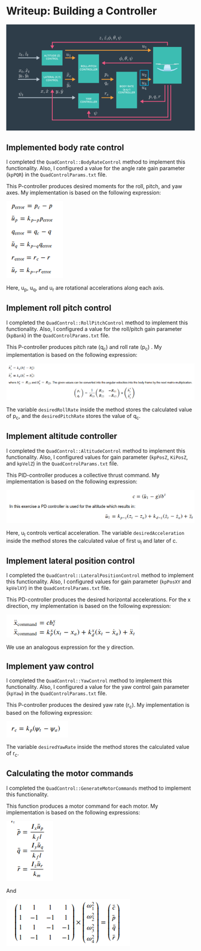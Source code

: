 # Writeup: Building a Controller #

![img.png](img/controller_design.png)

## Implemented body rate control  ##

I completed the `QuadControl::BodyRateControl` method 
to implement this functionality.
Also, I configured a value for the angle rate gain parameter (`kpPQR`)
in the `QuadControlParams.txt` file.

This P-controller produces desired moments for the
roll, pitch, and yaw axes.
My implementation is based on the following expression:

![img.png](img/body_rate_controller.png)

Here, u<sub>p</sub>, u<sub>q</sub>, and u<sub>r</sub> are 
rotational accelerations along each axis.

## Implement roll pitch control ##

I completed the `QuadControl::RollPitchControl` method
to implement this functionality.
Also, I configured a value for the roll/pitch gain parameter (`kpBank`)
in the `QuadControlParams.txt` file.

This P-controller produces pitch rate (q<sub>c</sub>) and roll rate (p<sub>c</sub>) .
My implementation is based on the following expression:

![img.png](img/roll_pitch_control.png)

The variable `desiredRollRate` inside the method stores
the calculated value of p<sub>c</sub>, and the `desiredPitchRate`
stores the value of q<sub>c</sub>.

## Implement altitude controller  ##

I completed the `QuadControl::AltitudeControl` method
to implement this functionality.
Also, I configured values for gain parameter (`kpPosZ`, `KiPosZ`, and `kpVelZ`)
in the `QuadControlParams.txt` file.

This PID-controller produces  a collective thrust command.
My implementation is based on the following expression:

![img.png](img/altitude_controller.png)

Here, u<sub>l</sub> controls vertical acceleration.
The variable `desiredAcceleration` inside the method stores
the calculated value of first u<sub>l</sub> and later
of c.

## Implement lateral position control ##

I completed the `QuadControl::LateralPositionControl` method
to implement this functionality.
Also, I configured values for gain parameter (`kpPosXY` and `kpVelXY`)
in the `QuadControlParams.txt` file.

This PD-controller produces the desired horizontal
accelerations.
For the x direction, my implementation is based on the 
following expression:

![img.png](img/lateral_position_controller.png)

We use an analogous expression for the y direction.


## Implement yaw control ## 
I completed the `QuadControl::YawControl` method
to implement this functionality.
Also, I configured a value for the yaw control gain parameter (`kpYaw`)
in the `QuadControlParams.txt` file.

This P-controller produces the desired yaw rate (r<sub>c</sub>).
My implementation is based on the following expression:

![img.png](img/yaw_controller.png)

The variable `desiredYawRate` inside the method stores
the calculated value of r<sub>c</sub>.

## Calculating the motor commands ##

I completed the `QuadControl::GenerateMotorCommands` method
to implement this functionality.

This function produces a motor command for each motor.
My implementation is based on the following expressions:

![img.png](img/motor_commands_1.png)

And

![img.png](img/motor_commands_2.png)



